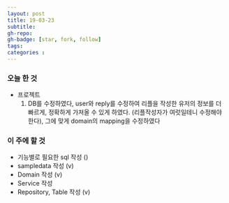 ```yaml
---
layout: post
title: 19-03-23
subtitle: 
gh-repo: 
gh-badge: [star, fork, follow]
tags:  
categories :  
---
```


### 오늘 한 것 

* 프로젝트
    1. DB를 수정하였다, user와 reply를 수정하여 리플을 작성한 유저의 정보를 더 빠르게, 정확하게 가져올 수 있게 하였다. (리플작성자가 여럿일테니 수정해야한다), 그에 맞게 domain의 mapping을 수정하였다

### 이 주에 할 것
 - 기능별로 필요한 sql 작성 ()
 - sampledata 작성 (v)
 - Domain 작성  (v)
 - Service 작성 
 - Repository, Table 작성 (v)
